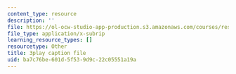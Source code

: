 ```yaml
---
content_type: resource
description: ''
file: https://ol-ocw-studio-app-production.s3.amazonaws.com/courses/res-ll-005-mathematics-of-big-data-and-machine-learning-january-iap-2020/ba7c76be601d5f539d9c22c05551a19a_moJ7TQb5Fuk.vtt
file_type: application/x-subrip
learning_resource_types: []
resourcetype: Other
title: 3play caption file
uid: ba7c76be-601d-5f53-9d9c-22c05551a19a
---
```

